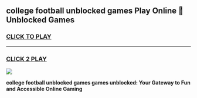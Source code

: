 
## college football unblocked games Play Online 👋 Unblocked Games
<h3>
<a href="https://premium.freeplayer.one?title=college_football_unblocked_games&ref=19F">CLICK TO PLAY</a></h3>
<hr>

<h3>
<a href="https://premium.freeplayer.one?title=college_football_unblocked_games&ref=19F">CLICK 2 PLAY</a>
  
</h3>

<a href="https://premium.freeplayer.one?title=college_football_unblocked_games&ref=19F"><img src="https://clearcache.store/games.png"></a>


**college football unblocked games games unblocked: Your Gateway to Fun and Accessible Online Gaming**
